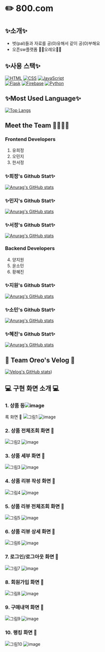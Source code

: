 # ✏️ 800.com

## ✨소개✨
- 벗(pal)들과 자료를 공(0)유해서 같이 공(0)부해요
- 오픈sw플랫폼 🤍🖤오레오🖤🤍 

## ✨사용 스택✨
[![HTML](https://img.shields.io/badge/HTML-5-orange)](https://developer.mozilla.org/en-US/docs/Web/HTML)
[![CSS](https://img.shields.io/badge/CSS-3-blue)](https://developer.mozilla.org/en-US/docs/Web/CSS)
[![JavaScript](https://img.shields.io/badge/JavaScript-ES6-yellow)](https://developer.mozilla.org/en-US/docs/Web/JavaScript)
<br>
[![Flask](https://img.shields.io/badge/Flask-2.0-green)](https://flask.palletsprojects.com/en/2.0.x/)
[![Firebase](https://img.shields.io/badge/Firebase-8.0.0-yellowgreen)](https://firebase.google.com/)
[![Python](https://img.shields.io/badge/Python-3.9.0-blue)](https://www.python.org/)

## ✨Most Used Language✨
[![Top Langs](https://github-readme-stats.vercel.app/api/top-langs/?username=tunaunnie)](https://github.com/anuraghazra/github-readme-stats)

## Meet the Team 👩‍💻👨‍💻
### Frontend Developers
1. 유희정
2. 오민지
3. 한서정
   
### ✨희정's Github Stat✨
[![Anurag's GitHub stats](https://github-readme-stats.vercel.app/api?username=didix2)](https://github.com/anuraghazra/github-readme-stats)

### ✨민지's Github Stat✨
[![Anurag's GitHub stats](https://github-readme-stats.vercel.app/api?username=oooooming)](https://github.com/anuraghazra/github-readme-stats)

### ✨서정's Github Stat✨
[![Anurag's GitHub stats](https://github-readme-stats.vercel.app/api?username=xseojungx)](https://github.com/anuraghazra/github-readme-stats)

### Backend Developers
4. 양지원
6. 윤소민
7. 황혜진

### ✨지원's Github Stat✨
[![Anurag's GitHub stats](https://github-readme-stats.vercel.app/api?username=tunaunnie)](https://github.com/anuraghazra/github-readme-stats)

### ✨소민's Github Stat✨
[![Anurag's GitHub stats](https://github-readme-stats.vercel.app/api?username=sominyun)](https://github.com/anuraghazra/github-readme-stats)

### ✨혜진's Github Stat✨
[![Anurag's GitHub stats](https://github-readme-stats.vercel.app/api?username=hyejin2234)](https://github.com/anuraghazra/github-readme-stats)


## 🖤 Team Oreo's Velog 🤍
[![Velog's GitHub stats](https://velog-readme-stats.vercel.app/api?name=didi_delos)](https://velog.io/@didi_delos))


## 💻 구현 화면 소개 💻
### 1. 상품 등![image](https://github.com/OSWP-Oreo/ewhamarket/assets/100738440/44b56d25-96be-4935-8307-4e463b2b2b68)
록 화면 🎈
![그림1](https://github.com/OSWP-Oreo/ewhamarket/assets/100738440/f7647c44-0f14-4888-815f-5a10fd2586b7)
![image](https://github.com/OSWP-Oreo/ewhamarket/assets/100738440/d55291d2-831f-40d7-ab7e-22c9bc3a23bb)

### 2. 상품 전체조회 화면 🎈
![그림2](https://github.com/OSWP-Oreo/ewhamarket/assets/100738440/8b1f8b21-085d-4f2b-a5f8-dd34d2f55729)
![image](https://github.com/OSWP-Oreo/ewhamarket/assets/100738440/d2b04ddb-a8e5-418f-8cbc-2952e1d72a44)


### 3. 상품 세부 화면 🎈
![그림3](https://github.com/OSWP-Oreo/ewhamarket/assets/100738440/aa09d09b-0f45-4176-8513-989f47a15402)
![image](https://github.com/OSWP-Oreo/ewhamarket/assets/100738440/1b976708-78f1-4fa8-8ba2-757e0875a46e)

### 4. 상품 리뷰 작성 화면 🎈
![그림4](https://github.com/OSWP-Oreo/ewhamarket/assets/100738440/3f457aae-6fb7-4d30-bfe1-14b9fa51df32)
![image](https://github.com/OSWP-Oreo/ewhamarket/assets/100738440/9ed852fa-5fe0-46e5-af0f-67de60f20747)

### 5. 상품 리뷰 전체조회 화면 🎈
![그림5](https://github.com/OSWP-Oreo/ewhamarket/assets/100738440/01cba660-d74c-4935-8014-c68a41dd608e)
![image](https://github.com/OSWP-Oreo/ewhamarket/assets/100738440/e364d051-791c-4db7-b867-93ecae880300)

### 6. 상품 리뷰 상세 화면 🎈
![그림6](https://github.com/OSWP-Oreo/ewhamarket/assets/100738440/ec285a51-401b-43ad-ad2b-43e97d285119)
![image](https://github.com/OSWP-Oreo/ewhamarket/assets/100738440/14c6ba47-e3a6-4a9b-b882-3b533630ea39)

### 7. 로그인/로그아웃 화면 🎈
![그림7](https://github.com/OSWP-Oreo/ewhamarket/assets/100738440/f204f1b2-a82d-4321-818b-62d5ef78530c)
![image](https://github.com/OSWP-Oreo/ewhamarket/assets/100738440/415bf675-3cf2-4c9e-907d-2dd78c2cb6a3)

### 8. 회원가입 화면 🎈
![그림8](https://github.com/OSWP-Oreo/ewhamarket/assets/100738440/85a75d76-24f7-43f9-98f3-d7dc52bda8db)
![image](https://github.com/OSWP-Oreo/ewhamarket/assets/100738440/d150b34f-7a65-4f69-9441-6cdf023f1113)

### 9. 구매내역 화면 🎈
![그림9](https://github.com/OSWP-Oreo/ewhamarket/assets/100738440/d5df1267-ebb2-49e6-8ce8-af707bfc2678)
![image](https://github.com/OSWP-Oreo/ewhamarket/assets/100738440/aa1ac376-6be2-47cd-a2b3-2e9e001ccf35)

### 10. 랭킹 화면 🎈
![그림10](https://github.com/OSWP-Oreo/ewhamarket/assets/100738440/aaefa7d4-32ec-4d31-855b-3c79aa8ce1fe)
![image](https://github.com/OSWP-Oreo/ewhamarket/assets/100738440/66df6582-5e3a-49c4-ad6a-fe6a457e612c)




